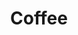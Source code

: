---
title: Coffee
crosslinks:
- youtubefactsbot
- youtubot
- livven
- xkcd
- roasting
- MassdropBot
- bestof
- AskReddit
- coffeestations
- u_imguralbumbot
- autotldr
- starbucks
- fountainpens
- tea
- food
- explainlikeimfive
- Fitness
- HailCorporate
- trees
- rum
---